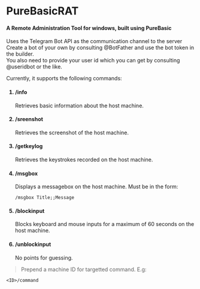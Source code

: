 # PureBasicRAT
<p>
<h4>A Remote Administration Tool for windows, built using PureBasic</h4>
Uses the Telegram Bot API as the communication channel to the server<br>
Create a bot of your own by consulting @BotFather and use the bot token in the builder.<br> 
You also need to provide your user id which you can get by consulting @useridbot or the like.
</p>
<p>
Currently, it supports the following commands:
<ol>
<h4><li>/info</li></h4>
<p>
Retrieves basic information about the host machine.
</p>
<h4><li>/sreenshot</li></h4>
<p>
Retrieves the screenshot of the host machine.
</p>
<h4><li>/getkeylog</li></h4>
<p>
Retrieves the keystrokes recorded on the host machine.
</p>
<h4><li>/msgbox</li></h4>
<p>
Displays a messagebox on the host machine. Must be in the form:

```
/msgbox Title;;Message
```

</p>
<h4><li>/blockinput</li></h4>
<p>
Blocks keyboard and mouse inputs for a maximum of 60 seconds on the host machine.
</p>
</p>
<h4><li>/unblockinput</li></h4>
<p>
No points for guessing.
</p>
</ol>

<p>


>Prepend a machine ID for targetted command. E.g:

```
<ID>/command
```

</p>
